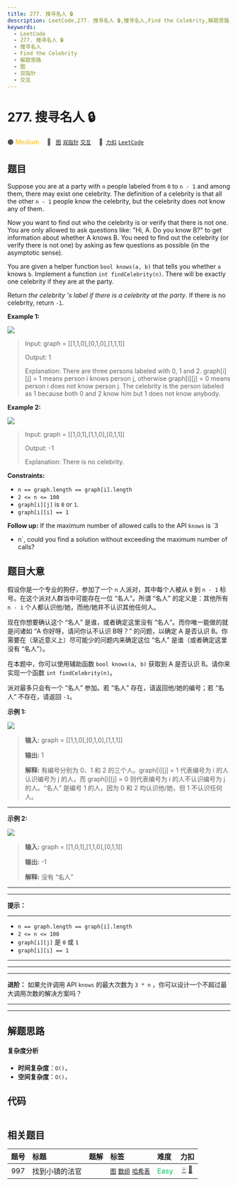 ```yaml
---
title: 277. 搜寻名人 🔒
description: LeetCode,277. 搜寻名人 🔒,搜寻名人,Find the Celebrity,解题思路,图,双指针,交互
keywords:
  - LeetCode
  - 277. 搜寻名人 🔒
  - 搜寻名人
  - Find the Celebrity
  - 解题思路
  - 图
  - 双指针
  - 交互
---
```


# 277. 搜寻名人 🔒

🟠 <font color=#ffb800>Medium</font>&emsp; 🔖&ensp; [`图`](/tag/graph.md) [`双指针`](/tag/two-pointers.md) [`交互`](/tag/interactive.md)&emsp; 🔗&ensp;[`力扣`](https://leetcode.cn/problems/find-the-celebrity) [`LeetCode`](https://leetcode.com/problems/find-the-celebrity)

## 题目

Suppose you are at a party with `n` people labeled from `0` to `n - 1` and
among them, there may exist one celebrity. The definition of a celebrity is
that all the other `n - 1` people know the celebrity, but the celebrity does
not know any of them.

Now you want to find out who the celebrity is or verify that there is not one.
You are only allowed to ask questions like: "Hi, A. Do you know B?" to get
information about whether A knows B. You need to find out the celebrity (or
verify there is not one) by asking as few questions as possible (in the
asymptotic sense).

You are given a helper function `bool knows(a, b)` that tells you whether `a`
knows `b`. Implement a function `int findCelebrity(n)`. There will be exactly
one celebrity if they are at the party.

Return _the celebrity 's label if there is a celebrity at the party_. If there
is no celebrity, return `-1`.



**Example 1:**

![](https://fastly.jsdelivr.net/gh/doocs/leetcode@main/solution/0200-0299/0277.Find%20the%20Celebrity/images/g1.jpg)

> Input: graph = [[1,1,0],[0,1,0],[1,1,1]]
> 
> Output: 1
> 
> Explanation: There are three persons labeled with 0, 1 and 2. graph[i][j] = 1 means person i knows person j, otherwise graph[i][j] = 0 means person i does not know person j. The celebrity is the person labeled as 1 because both 0 and 2 know him but 1 does not know anybody.

**Example 2:**

![](https://fastly.jsdelivr.net/gh/doocs/leetcode@main/solution/0200-0299/0277.Find%20the%20Celebrity/images/g2.jpg)

> Input: graph = [[1,0,1],[1,1,0],[0,1,1]]
> 
> Output: -1
> 
> Explanation: There is no celebrity.

**Constraints:**

  * `n == graph.length == graph[i].length`
  * `2 <= n <= 100`
  * `graph[i][j]` is `0` or `1`.
  * `graph[i][i] == 1`



**Follow up:** If the maximum number of allowed calls to the API `knows` is `3
* n`, could you find a solution without exceeding the maximum number of calls?


## 题目大意

假设你是一个专业的狗仔，参加了一个 `n` 人派对，其中每个人被从 `0` 到 `n - 1` 标号。在这个派对人群当中可能存在一位 “名人”。所谓
“名人” 的定义是：其他所有 `n - 1` 个人都认识他/她，而他/她并不认识其他任何人。

现在你想要确认这个 “名人” 是谁，或者确定这里没有 “名人”。而你唯一能做的就是问诸如 “A 你好呀，请问你认不认识 B呀？” 的问题，以确定 A
是否认识 B。你需要在（渐近意义上）尽可能少的问题内来确定这位 “名人” 是谁（或者确定这里没有 “名人”）。

在本题中，你可以使用辅助函数 `bool knows(a, b)` 获取到 A 是否认识 B。请你来实现一个函数 `int
findCelebrity(n)`。

派对最多只会有一个 “名人” 参加。若 “名人” 存在，请返回他/她的编号；若 “名人” 不存在，请返回 `-1`。



**示例 1:**

![](https://fastly.jsdelivr.net/gh/doocs/leetcode@main/solution/0200-0299/0277.Find%20the%20Celebrity/images/g1.jpg)

> 
> 
> 
> 
> 
> **输入:** graph = [[1,1,0],[0,1,0],[1,1,1]]
> 
> **输出:** 1
> 
> **解释:** 有编号分别为 0、1 和 2 的三个人。graph[i][j] = 1 代表编号为 i 的人认识编号为 j 的人，而 graph[i][j] = 0 则代表编号为 i 的人不认识编号为 j 的人。“名人” 是编号 1 的人，因为 0 和 2 均认识他/她，但 1 不认识任何人。
> 
> 

****

****示例  2:****

![](https://fastly.jsdelivr.net/gh/doocs/leetcode@main/solution/0200-0299/0277.Find%20the%20Celebrity/images/g2.jpg)

> 
> 
> 
> 
> 
> **输入:** graph = [[1,0,1],[1,1,0],[0,1,1]]
> 
> **输出:** -1
> 
> **解释:** 没有 “名人”
> 
> 

** **

****

****提示：****

****

  * `n == graph.length == graph[i].length`
  * `2 <= n <= 100`
  * `graph[i][j]` 是 `0` 或 `1`
  * `graph[i][i] == 1`

****

** **

****

****进阶：**** 如果允许调用 API `knows` 的最大次数为 `3 * n` ，你可以设计一个不超过最大调用次数的解决方案吗？

****

****


## 解题思路

#### 复杂度分析

- **时间复杂度**：`O()`，
- **空间复杂度**：`O()`，

## 代码

```javascript

```

## 相关题目

<!-- prettier-ignore -->
| 题号 | 标题 | 题解 | 标签 | 难度 | 力扣 |
| :------: | :------ | :------: | :------ | :------ | :------: |
| 997 | 找到小镇的法官 |  |  [`图`](/tag/graph.md) [`数组`](/tag/array.md) [`哈希表`](/tag/hash-table.md) | <font color=#15bd66>Easy</font> | [🀄️](https://leetcode.cn/problems/find-the-town-judge) [🔗](https://leetcode.com/problems/find-the-town-judge) |